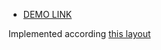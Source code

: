 - [DEMO LINK](https://OlenaMelnyk.github.io/movies/)

Implemented according [this layout](https://github.com/OlenaMelnyk/movies/blob/main/TT.pdf)
